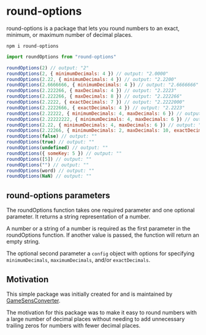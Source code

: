 # round-options

round-options is a package that lets you round numbers to an exact, minimum, or maximum number of decimal places.

```
npm i round-options
```

```javascript
import roundOptions from "round-options"

roundOptions(2) // output: "2"
roundOptions(2, { minimumDecimals: 4 }) // output: "2.0000"
roundOptions(2.22, { minimumDecimals: 4 }) // output: "2.2200"
roundOptions(2.6666666, { minimumDecimals: 4 }) // output: "2.6666666"
roundOptions(2.222266, { maxDecimals: 4 }) // output: "2.2223"
roundOptions(2.222266, { maxDecimals: 8 }) // output: "2.222266"
roundOptions(2.2222, { exactDecimals: 7 }) // output: "2.2222000"
roundOptions(2.2222666, { exactDecimals: 4 }) // output: "2.2223"
roundOptions(2.22222, { minimumDecimals: 4, maxDecimals: 6 }) // output: "2.22222"
roundOptions(2.22222222, { minimumDecimals: 4, maxDecimals: 6 }) // output: "2.222222"
roundOptions(2.22, { minimumDecimals: 4, maxDecimals: 6 }) // output: "2.2200"
roundOptions(2.22266, { minimumDecimals: 2, maxDecimals: 10, exactDecimals: 3 }) // output: "2.223"
roundOptions(false) // output: ""
roundOptions(true) // output: ""
roundOptions(undefined) // output: ""
roundOptions({ someKey: 5 }) // output: ""
roundOptions([5]) // output: ""
roundOptions("") // output: ""
roundOptions(word) // output: ""
roundOptions(NaN) // output: ""
```

## round-options parameters

The roundOptions function takes one required parameter and one optional parameter. It returns a string representation of a number.

A number or a string of a number is required as the first parameter in the roundOptions function. If another value is passed, the function will return an empty string.

The optional second parameter a `config` object with options for specifying `minimumDecimals`, `maximumDecimals`, and/or `exactDecimals`.

## Motivation

This simple package was initially created for and is maintained by [GameSensConverter](https://gamesensconverter.com/).

The motivation for this package was to make it easy to round numbers with a large number of decimal places without needing to add unnecessary trailing zeros for numbers with fewer decimal places.
